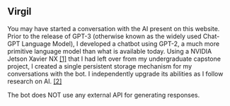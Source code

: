 ## Virgil
You may have started a conversation with the AI present on this website. Prior to the release of GPT-3 (otherwise known
as the widely used Chat-GPT Language Model), I developed a chatbot using GPT-2, a much more primitive language model than
what is available today. Using a NVIDIA Jetson Xavier NX [[1]](https://en.wikipedia.org/wiki/Nvidia_Jetson) that I had left 
over from my undergraduate capstone project, I created a single persistent storage mechanism for my conversations with 
the bot. I independently upgrade its abilities as I follow research on AI. [[2]](https://arxiv.org/pdf/2201.11903)

The bot does NOT use any external API for generating responses.